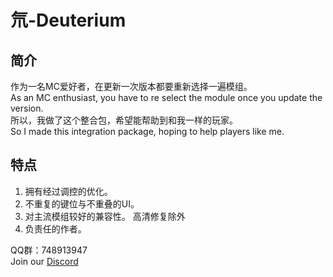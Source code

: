 # 氘-Deuterium
## 简介
作为一名MC爱好者，在更新一次版本都要重新选择一遍模组。  
As an MC enthusiast, you have to re select the module once you update the version.     
所以，我做了这个整合包，希望能帮助到和我一样的玩家。    
So I made this integration package, hoping to help players like me.

## 特点
1. 拥有经过调控的优化。
2. 不重复的键位与不重叠的UI。
3. 对主流模组较好的兼容性。 高清修复除外
4. 负责任的作者。

QQ群：748913947      
Join our [Discord](https://discord.gg/8FpaQtDZ8Y)

